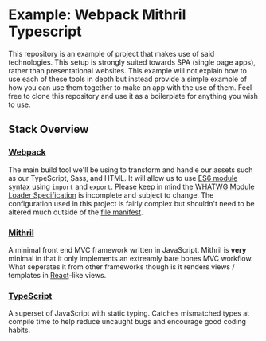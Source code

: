 # Example: Webpack Mithril Typescript

This repository is an example of project that makes use of said technologies. This setup is strongly suited towards SPA (single page apps), rather than presentational websites. This example will not explain how to use each of these tools in depth but instead provide a simple example of how you can use them together to make an app with the use of them. Feel free to clone this repository and use it as a boilerplate for anything you wish to use.


## Stack Overview

### [Webpack](https://webpack.github.io/)
The main build tool we'll be using to transform and handle our assets such as our TypeScript, Sass, and HTML. It will allow us to use [ES6 module syntax](https://strongloop.com/strongblog/an-introduction-to-javascript-es6-modules/) using `import` and `export`. Please keep in mind the [WHATWG Module Loader Specification](https://whatwg.github.io/loader/) is incomplete and subject to change. The configuration used in this project is fairly complex but shouldn't need to be altered much outside of the [file manifest](https://github.com/mpalmr/webpack-mithril-typescript-example/blob/master/buildConfig/manifest.json).

### [Mithril](mithril.js.org)
A minimal front end MVC framework written in JavaScript. Mithril is **very** minimal in that it only implements an extreamly bare bones MVC workflow. What seperates it from other frameworks though is it renders views / templates in [React](https://facebook.github.io/react/)-like views.

### [TypeScript](https://www.typescriptlang.org/)
A superset of JavaScript with static typing. Catches mismatched types at compile time to help reduce uncaught bugs and encourage good coding habits.